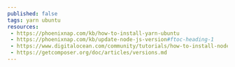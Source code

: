 ```yaml
---
published: false
tags: yarn ubuntu
resources:
 - https://phoenixnap.com/kb/how-to-install-yarn-ubuntu
 - https://phoenixnap.com/kb/update-node-js-version#ftoc-heading-1
 - https://www.digitalocean.com/community/tutorials/how-to-install-node-js-on-ubuntu-20-04
 - https://getcomposer.org/doc/articles/versions.md
---
```

